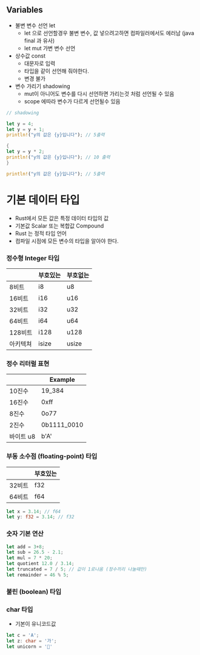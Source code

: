 ## Variables
* 불변 변수 선언 let
	* let 으로 선언할경우 불변 변수, 값 넣으려고하면 컴파일러에서도 에러남 (java final 과 유사)
	* let mut 가변 변수 선언
* 상수값 const 
	* 대문자로 입력
	* 타입을 같이 선언해 줘야한다. 
	* 변경 불가
* 변수 가리기 shadowing
	* mut이 아니어도 변수를 다시 선언하면 가리는것 처럼 선언될 수 있음
	* scope 에따라 변수가 다르게 선언될수 있음
``` rust
// shadowing

let y = 4;
let y = y + 1;
println!("y의 값은 {y}입니다"); // 5출력

{
let y = y * 2;
println!("y의 값은 {y}입니다"); // 10 출력
}

println!("y의 값은 {y}입니다"); // 5출력
```

# 기본 데이터 타입
* Rust에서 모든 값은 특정 데이터 타입의 값
* 기본값 Scalar 또는 복합값 Compound
* Rust 는 정적 타입 언어
* 컴파일 시점에 모든 변수의 타입을 알아야 한다.

### 정수형 Integer 타입
|       | 부호있는  | 부호없는  |
| ----- | ----- | ----- |
| 8비트   | i8    | u8    |
| 16비트  | i16   | u16   |
| 32비트  | i32   | u32   |
| 64비트  | i64   | u64   |
| 128비트 | i128  | u128  |
| 아키텍쳐  | isize | usize |
### 정수 리터럴 표현
|        | Example     |
| ------ | ----------- |
| 10진수   | 19_384      |
| 16진수   | 0xff        |
| 8진수    | 0o77        |
| 2진수    | 0b1111_0010 |
| 바이트 u8 | b'A'        |
### 부동 소수점 (floating-point) 타입
|      | 부호있는 |
| ---- | ---- |
| 32비트 | f32  |
| 64비트 | f64  |
``` rust
let x = 3.14; // f64
let y: f32 = 3.14; // f32 
```

### 숫자 기본 연산
``` rust
let add = 3+8;
let sub = 26.5 - 2.1;
let mul = 7 * 20;
let quotient 12.0 / 3.14;
let truncated = 7 / 5; // 값이 1로나옴 (정수끼리 나눌때만)
let remainder = 46 % 5;
```

### 불린 (boolean) 타입

### char 타입
* 기본이 유니코드값
``` rust
let c = 'A';
let z: char = '가';
let unicorn = '🦄'
```
